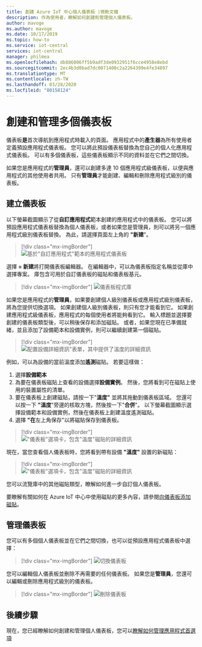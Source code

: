 ```yaml
---
title: 創建 Azure IoT 中心個人儀表板 |微軟文檔
description: 作為使用者，瞭解如何創建和管理個人儀表板。
author: mavoge
ms.author: mavoge
ms.date: 10/17/2019
ms.topic: how-to
ms.service: iot-central
services: iot-central
manager: philmea
ms.openlocfilehash: db886006ff5b9adf3de0932951f6cce4958e8ebd
ms.sourcegitcommit: 2ec4b3d0bad7dc0071400c2a2264399e4fe34897
ms.translationtype: MT
ms.contentlocale: zh-TW
ms.lasthandoff: 03/28/2020
ms.locfileid: "80158124"
---
```

# <a name="create-and-manage-multiple-dashboards"></a>創建和管理多個儀表板

儀表板**是**首次導航到應用程式時載入的頁面。 應用程式中的**產生器**為所有使用者定義預設應用程式儀表板。 您可以將此預設儀表板替換為您自己的個人化應用程式儀表板。 可以有多個儀表板，這些儀表板顯示不同的資料並在它們之間切換。 

如果您是應用程式的**管理員**，還可以創建多達 10 個應用程式級儀表板，以便與應用程式的其他使用者共用。 只有**管理員**才能創建、編輯和刪除應用程式級別的儀表板。 

## <a name="create-dashboard"></a>建立儀表板

以下螢幕截圖顯示了從**自訂應用程式**範本創建的應用程式中的儀表板。 您可以將預設應用程式儀表板替換為個人儀表板，或者如果您是管理員，則可以將另一個應用程式級別儀表板替換。 為此，請選擇頁面左上角的 **"新建**"。
 
> [!div class="mx-imgBorder"]
> ![基於"自訂應用程式"範本的應用程式儀表板](media/howto-create-personal-dashboards/dashboard-custom-app.png)

選擇 **= 新建**將打開儀表板編輯器。 在編輯器中，可以為儀表板指定名稱並從庫中選擇專案。 庫包含可用於自訂儀表板的磁貼和儀表板基元。

> [!div class="mx-imgBorder"]
> ![儀表板程式庫](media/howto-create-personal-dashboards/dashboard-library.png)

如果您是應用程式的**管理員**，如果要創建個人級別儀表板或應用程式級別儀表板，將為您提供切換選項。 如果創建個人級別儀表板，則只有您才能看到它。 如果創建應用程式級儀表板，應用程式的每個使用者將能夠看到它。 輸入標題並選擇要創建的儀表板類型後，可以稍後保存和添加磁貼。 或者，如果您現在已準備就緒，並且添加了設備範本和設備實例，則可以繼續創建第一個磁貼。 

> [!div class="mx-imgBorder"]
> ![配置設備詳細資訊"表單，其中提供了溫度的詳細資訊](media/howto-create-personal-dashboards/device-details.png)

例如，可以為設備的當前溫度添加**遙測**磁貼。 若要這樣做：
1. 選擇**設備範本**
1. 為要在儀表板磁貼上查看的設備選擇**設備實例**。 然後，您將看到可在磁貼上使用的裝置屬性的清單。
1. 要在儀表板上創建磁貼，請按一下"**溫度"** 並將其拖動到儀表板區域。 您還可以按一下 **"溫度**"旁邊的核取方塊，然後按一下"**合併**"。 以下螢幕截圖顯示選擇設備範本和設備實例，然後在儀表板上創建溫度遙測磁貼。
1. 選擇 **"在**左上角保存"以將磁貼保存到儀表板。

> [!div class="mx-imgBorder"]
> !["儀表板"選項卡，包含"溫度"磁貼的詳細資訊](media/howto-create-personal-dashboards/temperature-tile-edit.png)

現在，當您查看個人儀表板時，您將看到帶有設備 **"溫度"** 設置的新磁貼：

> [!div class="mx-imgBorder"]
> !["儀表板"選項卡，包含"溫度"磁貼的詳細資訊](media/howto-create-personal-dashboards/temperature-tile-complete.png)

您可以流覽庫中的其他磁貼類型，瞭解如何進一步自訂個人儀表板。

要瞭解有關如何在 Azure IoT 中心中使用磁貼的更多內容，請參閱[向儀表板添加磁貼](howto-add-tiles-to-your-dashboard.md)。

## <a name="manage-dashboards"></a>管理儀表板

您可以有多個個人儀表板並在它們之間切換，也可以從預設應用程式儀表板中選擇：

> [!div class="mx-imgBorder"]
> ![切換儀表板](media/howto-create-personal-dashboards/switch-dashboards.png)

您可以編輯個人儀表板並刪除不再需要的任何儀表板。 如果您是**管理員**，您還可以編輯或刪除應用程式級別的儀表板。

> [!div class="mx-imgBorder"]
> ![刪除儀表板](media/howto-create-personal-dashboards/delete-dashboards.png)

## <a name="next-steps"></a>後續步驟

現在，您已經瞭解如何創建和管理個人儀表板，您可以[瞭解如何管理應用程式首選項](howto-manage-preferences.md)
